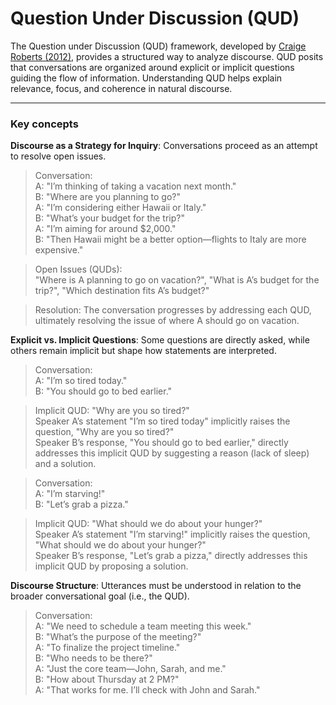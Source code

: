# Question Under Discussion (QUD)

The Question under Discussion (QUD) framework, developed by [Craige Roberts (2012)](https://semprag.org/index.php/sp/article/view/sp.5.6), provides a structured way to analyze discourse. QUD posits that conversations are organized around explicit or implicit questions guiding the flow of information. Understanding QUD helps explain relevance, focus, and coherence in natural discourse. 

--- 

### Key concepts

**Discourse as a Strategy for Inquiry**: Conversations proceed as an attempt to resolve open issues.

> Conversation: <br>
> A: "I’m thinking of taking a vacation next month." <br>
> B: "Where are you planning to go?" <br>
> A: "I’m considering either Hawaii or Italy." <br>
> B: "What’s your budget for the trip?" <br>
> A: "I’m aiming for around $2,000." <br>
> B: "Then Hawaii might be a better option—flights to Italy are more expensive." <br>

> Open Issues (QUDs): <br>
> "Where is A planning to go on vacation?", 
> "What is A’s budget for the trip?", 
> "Which destination fits A’s budget?"

> Resolution: The conversation progresses by addressing each QUD, ultimately resolving the issue of where A should go on vacation.


**Explicit vs. Implicit Questions**: Some questions are directly asked, while others remain implicit but shape how statements are interpreted. 

> Conversation: <br>
> A: "I’m so tired today." <br>
> B: "You should go to bed earlier." <br>

> Implicit QUD: "Why are you so tired?" <br>
> Speaker A’s statement "I’m so tired today" implicitly raises the question, "Why are you so tired?" <br> 
> Speaker B’s response, "You should go to bed earlier," directly addresses this implicit QUD by suggesting a reason (lack of sleep) and a solution.

> Conversation: <br>
> A: "I’m starving!" <br>
> B: "Let’s grab a pizza."

> Implicit QUD: "What should we do about your hunger?" <br>
> Speaker A’s statement "I’m starving!" implicitly raises the question, "What should we do about your hunger?" <br> 
> Speaker B’s response, "Let’s grab a pizza," directly addresses this implicit QUD by proposing a solution.

**Discourse Structure**: Utterances must be understood in relation to the broader conversational goal (i.e., the QUD).

> Conversation: <br>
> A: "We need to schedule a team meeting this week." <br>
> B: "What’s the purpose of the meeting?" <br>
> A: "To finalize the project timeline." <br>
> B: "Who needs to be there?" <br>
> A: "Just the core team—John, Sarah, and me." <br>
> B: "How about Thursday at 2 PM?" <br>
> A: "That works for me. I’ll check with John and Sarah."


